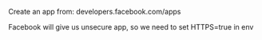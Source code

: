 Create an app from:
developers.facebook.com/apps

Facebook will give us unsecure app, so we need to set HTTPS=true in env